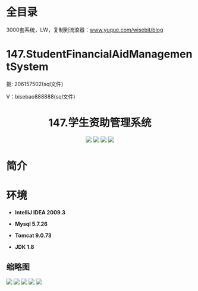 # 全目录

3000套系统，LW，复制到流浪器：www.yuque.com/wisebit/blog
# 147.StudentFinancialAidManagementSystem

<p>抠: 206157502(sql文件)</p>
<p>V：bisebao888888(sql文件)</p>

<p><h1 align="center">147.学生资助管理系统</h1></p>


<p align="center">
	<img src="https://img.shields.io/badge/jdk-1.8-orange.svg"/>
    <img src="https://img.shields.io/badge/spring-5.x-lightgrey.svg"/>
    <img src="https://img.shields.io/badge/springmvc-3.x-blue.svg"/>
    <img src="https://img.shields.io/badge/mybatis-5.x-yellow.svg"/>
</p>

# 简介
>
> 




# 环境

- <b>IntelliJ IDEA 2009.3</b>

- <b>Mysql 5.7.26</b>

- <b>Tomcat 9.0.73</b>

- <b>JDK 1.8</b>




## 缩略图


![](https://bitwise.oss-cn-heyuan.aliyuncs.com/2024/9/10/d0a576f8-ba4b-4f00-8100-bd5e9d41803e.png)
![](https://bitwise.oss-cn-heyuan.aliyuncs.com/2024/9/10/524da240-fa03-4ba6-901f-387d524dd492.png)
![](https://bitwise.oss-cn-heyuan.aliyuncs.com/2024/9/10/309425a8-e54b-4a9c-86e0-2082117a4ca4.png)
![](https://bitwise.oss-cn-heyuan.aliyuncs.com/2024/9/10/0abae802-8c11-4f99-afab-8b87e4294d90.png)
![](https://bitwise.oss-cn-heyuan.aliyuncs.com/2024/9/10/6694a7fe-dc72-4a4c-8540-285d10a91931.png)


